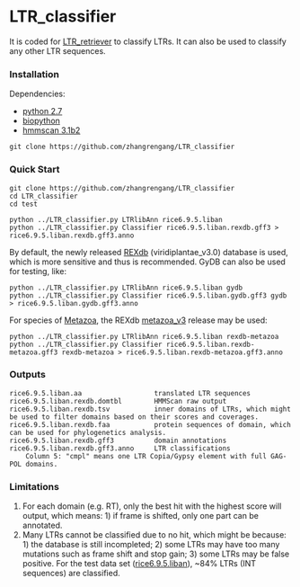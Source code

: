 # LTR_classifier
It is coded for [LTR_retriever](https://github.com/oushujun/LTR_retriever) to classify LTRs. It can also be used to classify any other LTR sequences.

### Installation ###
Dependencies:
+	[python 2.7](https://www.python.org/)
   +   [biopython](https://biopython.org/)
+	[hmmscan 3.1b2](http://hmmer.org/)
 
`git clone https://github.com/zhangrengang/LTR_classifier`

### Quick Start ###
```
git clone https://github.com/zhangrengang/LTR_classifier
cd LTR_classifier
cd test

python ../LTR_classifier.py LTRlibAnn rice6.9.5.liban
python ../LTR_classifier.py Classifier rice6.9.5.liban.rexdb.gff3 > rice6.9.5.liban.rexdb.gff3.anno
```
By default, the newly released [REXdb](http://repeatexplorer.org/?page_id=918) (viridiplantae_v3.0) database is used, which is more sensitive and thus is recommended. 
GyDB can also be used for testing, like:
```
python ../LTR_classifier.py LTRlibAnn rice6.9.5.liban gydb
python ../LTR_classifier.py Classifier rice6.9.5.liban.gydb.gff3 gydb > rice6.9.5.liban.gydb.gff3.anno
```
For species of [Metazoa](https://www.ncbi.nlm.nih.gov/Taxonomy/Browser/wwwtax.cgi?mode=Tree&id=33208&lvl=2&lin=f&keep=1&srchmode=1&unlock), the REXdb [metazoa_v3](https://bitbucket.org/petrnovak/re_databases) release may be used:
```
python ../LTR_classifier.py LTRlibAnn rice6.9.5.liban rexdb-metazoa
python ../LTR_classifier.py Classifier rice6.9.5.liban.rexdb-metazoa.gff3 rexdb-metazoa > rice6.9.5.liban.rexdb-metazoa.gff3.anno
```

### Outputs ###
```
rice6.9.5.liban.aa                  translated LTR sequences
rice6.9.5.liban.rexdb.domtbl        HMMScan raw output
rice6.9.5.liban.rexdb.tsv           inner domains of LTRs, which might be used to filter domains based on their scores and coverages.
rice6.9.5.liban.rexdb.faa           protein sequences of domain, which can be used for phylogenetics analysis.
rice6.9.5.liban.rexdb.gff3          domain annotations
rice6.9.5.liban.rexdb.gff3.anno     LTR classifications
	Column 5: "cmpl" means one LTR Copia/Gypsy element with full GAG-POL domains.
```

### Limitations ###
1. For each domain (e.g. RT), only the best hit with the highest score will output, which means: 1) if frame is shifted, only one part can be annotated.
2. Many LTRs cannot be classified due to no hit, which might be because: 1) the database is still incompleted; 2) some LTRs may have too many mutations such as frame shift and stop gain; 3) some LTRs may be false positive. For the test data set ([rice6.9.5.liban](https://raw.githubusercontent.com/oushujun/EDTA/master/database/rice6.9.5.liban)), ~84% LTRs (INT sequences) are classified.

